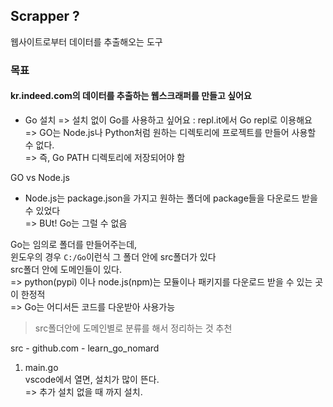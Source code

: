 ## Scrapper ?
웹사이트로부터 데이터를 추출해오는 도구

### 목표
#### kr.indeed.com의 데이터를 추출하는 웹스크래퍼를 만들고 싶어요

- Go 설치
=> 설치 없이 Go를 사용하고 싶어요 : repl.it에서 Go repl로 이용해요   
=> GO는 Node.js나 Python처럼 원하는 디렉토리에 프로젝트를 만들어 사용할 수 없다.   
=> 즉, Go PATH 디렉토리에 저장되어야 함

GO vs Node.js
- Node.js는 package.json을 가지고 원하는 폴더에 package들을 다운로드 받을 수 있었다   
=> BUt! Go는 그럴 수 없음

Go는 임의로 폴더를 만들어주는데,   
윈도우의 경우 ```C:/Go```이런식 그 폴더 안에 src폴더가 있다   
src폴더 안에 도메인들이 있다. \
=> python(pypi) 이나 node.js(npm)는 모듈이나 패키지를 다운로드 받을 수 있는 곳이 한정적   \
=> Go는 어디서든 코드를 다운받아 사용가능    
> src폴더안에 도메인별로 분류를 해서 정리하는 것 추천

src - github.com - learn_go_nomard
1. main.go   
vscode에서 열면, 설치가 많이 뜬다.    
=> 추가 설치 없을 때 까지 설치.


